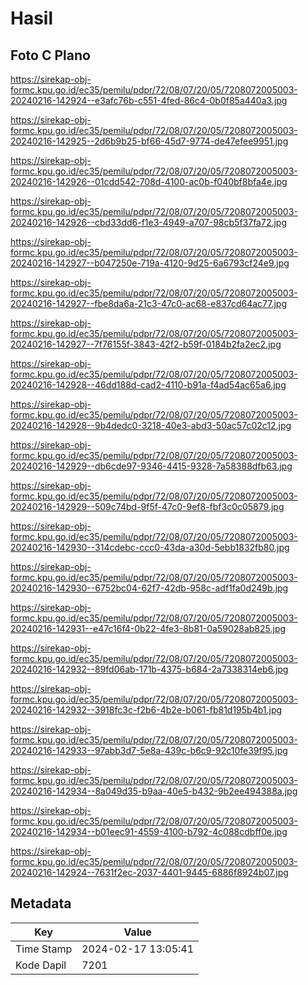 # Hasil

## Foto C Plano

https://sirekap-obj-formc.kpu.go.id/ec35/pemilu/pdpr/72/08/07/20/05/7208072005003-20240216-142924--e3afc76b-c551-4fed-86c4-0b0f85a440a3.jpg

https://sirekap-obj-formc.kpu.go.id/ec35/pemilu/pdpr/72/08/07/20/05/7208072005003-20240216-142925--2d6b9b25-bf66-45d7-9774-de47efee9951.jpg

https://sirekap-obj-formc.kpu.go.id/ec35/pemilu/pdpr/72/08/07/20/05/7208072005003-20240216-142926--01cdd542-708d-4100-ac0b-f040bf8bfa4e.jpg

https://sirekap-obj-formc.kpu.go.id/ec35/pemilu/pdpr/72/08/07/20/05/7208072005003-20240216-142926--cbd33dd6-f1e3-4949-a707-98cb5f37fa72.jpg

https://sirekap-obj-formc.kpu.go.id/ec35/pemilu/pdpr/72/08/07/20/05/7208072005003-20240216-142927--b047250e-719a-4120-9d25-6a6793cf24e9.jpg

https://sirekap-obj-formc.kpu.go.id/ec35/pemilu/pdpr/72/08/07/20/05/7208072005003-20240216-142927--fbe8da6a-21c3-47c0-ac68-e837cd64ac77.jpg

https://sirekap-obj-formc.kpu.go.id/ec35/pemilu/pdpr/72/08/07/20/05/7208072005003-20240216-142927--7f76155f-3843-42f2-b59f-0184b2fa2ec2.jpg

https://sirekap-obj-formc.kpu.go.id/ec35/pemilu/pdpr/72/08/07/20/05/7208072005003-20240216-142928--46dd188d-cad2-4110-b91a-f4ad54ac65a6.jpg

https://sirekap-obj-formc.kpu.go.id/ec35/pemilu/pdpr/72/08/07/20/05/7208072005003-20240216-142928--9b4dedc0-3218-40e3-abd3-50ac57c02c12.jpg

https://sirekap-obj-formc.kpu.go.id/ec35/pemilu/pdpr/72/08/07/20/05/7208072005003-20240216-142929--db6cde97-9346-4415-9328-7a58388dfb63.jpg

https://sirekap-obj-formc.kpu.go.id/ec35/pemilu/pdpr/72/08/07/20/05/7208072005003-20240216-142929--509c74bd-9f5f-47c0-9ef8-fbf3c0c05879.jpg

https://sirekap-obj-formc.kpu.go.id/ec35/pemilu/pdpr/72/08/07/20/05/7208072005003-20240216-142930--314cdebc-ccc0-43da-a30d-5ebb1832fb80.jpg

https://sirekap-obj-formc.kpu.go.id/ec35/pemilu/pdpr/72/08/07/20/05/7208072005003-20240216-142930--6752bc04-62f7-42db-958c-adf1fa0d249b.jpg

https://sirekap-obj-formc.kpu.go.id/ec35/pemilu/pdpr/72/08/07/20/05/7208072005003-20240216-142931--e47c16f4-0b22-4fe3-8b81-0a59028ab825.jpg

https://sirekap-obj-formc.kpu.go.id/ec35/pemilu/pdpr/72/08/07/20/05/7208072005003-20240216-142932--89fd06ab-171b-4375-b684-2a7338314eb6.jpg

https://sirekap-obj-formc.kpu.go.id/ec35/pemilu/pdpr/72/08/07/20/05/7208072005003-20240216-142932--3918fc3c-f2b6-4b2e-b061-fb81d195b4b1.jpg

https://sirekap-obj-formc.kpu.go.id/ec35/pemilu/pdpr/72/08/07/20/05/7208072005003-20240216-142933--97abb3d7-5e8a-439c-b6c9-92c10fe39f95.jpg

https://sirekap-obj-formc.kpu.go.id/ec35/pemilu/pdpr/72/08/07/20/05/7208072005003-20240216-142934--8a049d35-b9aa-40e5-b432-9b2ee494388a.jpg

https://sirekap-obj-formc.kpu.go.id/ec35/pemilu/pdpr/72/08/07/20/05/7208072005003-20240216-142934--b01eec91-4559-4100-b792-4c088cdbff0e.jpg

https://sirekap-obj-formc.kpu.go.id/ec35/pemilu/pdpr/72/08/07/20/05/7208072005003-20240216-142924--7631f2ec-2037-4401-9445-6886f8924b07.jpg


## Metadata

| Key        | Value               |
| ---------- | ------------------- |
| Time Stamp | 2024-02-17 13:05:41 |
| Kode Dapil | 7201                |



